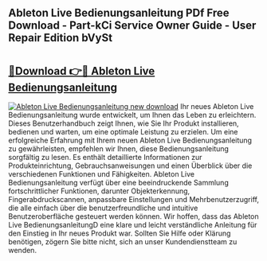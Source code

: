 ## Ableton Live Bedienungsanleitung PDf Free Download - Part-kCi Service Owner Guide - User Repair Edition bVySt

# <h2><a href="http://df5a0d.blite.top/?on=Ableton+Live+Bedienungsanleitung">🔗Download 👉🔴 Ableton Live Bedienungsanleitung</a></h2>

[![Ableton Live Bedienungsanleitung new download](https://i.imgur.com/lujVjoI.png)](http://df5a0d.blite.top/?on=Ableton+Live+Bedienungsanleitung)
Ihr neues Ableton Live Bedienungsanleitung wurde entwickelt, um Ihnen das Leben zu erleichtern. Dieses Benutzerhandbuch zeigt Ihnen, wie Sie Ihr Produkt installieren, bedienen und warten, um eine optimale Leistung zu erzielen. Um eine erfolgreiche Erfahrung mit Ihrem neuen Ableton Live Bedienungsanleitung zu gewährleisten, empfehlen wir Ihnen, diese Bedienungsanleitung sorgfältig zu lesen. Es enthält detaillierte Informationen zur Produkteinrichtung, Gebrauchsanweisungen und einen Überblick über die verschiedenen Funktionen und Fähigkeiten. Ableton Live Bedienungsanleitung verfügt über eine beeindruckende Sammlung fortschrittlicher Funktionen, darunter Objekterkennung, Fingerabdruckscannen, anpassbare Einstellungen und Mehrbenutzerzugriff, die alle einfach über die benutzerfreundliche und intuitive Benutzeroberfläche gesteuert werden können. Wir hoffen, dass das Ableton Live BedienungsanleitungD eine klare und leicht verständliche Anleitung für den Einstieg in Ihr neues Produkt war. Sollten Sie Hilfe oder Klärung benötigen, zögern Sie bitte nicht, sich an unser Kundendienstteam zu wenden.
